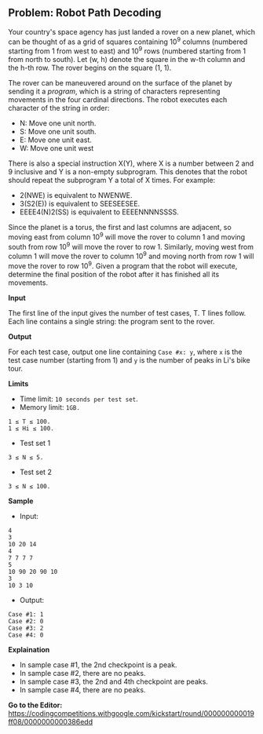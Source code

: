## Problem: Robot Path Decoding

Your country's space agency has just landed a rover on a new planet, which can be thought of as a grid of squares containing 10<sup>9</sup> columns (numbered starting from 1 from west to east) and 10<sup>9</sup> rows (numbered starting from 1 from north to south). Let (w, h) denote the square in the w-th column and the h-th row. The rover begins on the square (1, 1).

The rover can be maneuvered around on the surface of the planet by sending it a *program*, which is a string of characters representing movements in the four cardinal directions. The robot executes each character of the string in order:

- N: Move one unit north.
- S: Move one unit south.
- E: Move one unit east.
- W: Move one unit west

There is also a special instruction X(Y), where X is a number between 2 and 9 inclusive and Y is a non-empty subprogram. This denotes that the robot should repeat the subprogram Y a total of X times. For example:

- 2(NWE) is equivalent to NWENWE.
- 3(S2(E)) is equivalent to SEESEESEE.
- EEEE4(N)2(SS) is equivalent to EEEENNNNSSSS.

Since the planet is a torus, the first and last columns are adjacent, so moving east from column 10<sup>9</sup> will move the rover to column 1 and moving south from row 10<sup>9</sup> will move the rover to row 1. Similarly, moving west from column 1 will move the rover to column 10<sup>9</sup> and moving north from row 1 will move the rover to row 10<sup>9</sup>. Given a program that the robot will execute, determine the final position of the robot after it has finished all its movements.

**Input**

The first line of the input gives the number of test cases, T. T lines follow. Each line contains a single string: the program sent to the rover.

**Output**

For each test case, output one line containing `Case #x: y`, where `x` is the test case number (starting from 1) and `y` is the number of peaks in Li's bike tour.

**Limits**

- Time limit: `10 seconds per test set`.
- Memory limit: `1GB.`
```
1 ≤ T ≤ 100.
1 ≤ Hi ≤ 100.
```

- Test set 1

`3 ≤ N ≤ 5.`

- Test set 2

`3 ≤ N ≤ 100.`

**Sample**

- Input:

```
4
3
10 20 14
4
7 7 7 7
5
10 90 20 90 10
3
10 3 10
```

- Output:

```
Case #1: 1
Case #2: 0
Case #3: 2
Case #4: 0
```

**Explaination**

- In sample case #1, the 2nd checkpoint is a peak.
- In sample case #2, there are no peaks.
- In sample case #3, the 2nd and 4th checkpoint are peaks.
- In sample case #4, there are no peaks.

**Go to the Editor:** <https://codingcompetitions.withgoogle.com/kickstart/round/000000000019ff08/0000000000386edd>
